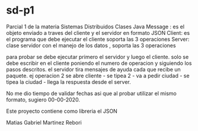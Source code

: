 # sd-p1
Parcial 1 de la materia Sistemas Distribuidos
Clases Java
Message : es el objeto enviado a traves del cliente y el servidor en formato JSON
Client: es el programa que debe ejecutar el cliente soporta las 3 operaciones
Server: clase servidor con el manejo de los datos , soporta las 3 operaciones

para probar se debe ejecutar primero el servidor y luego el cliente.
solo se debe escribir en el cliente poniendo el numero de operacion y siguiendo los pasos descritos.
el servidor tira mensajes de ayuda cada que recibe un paquete.
ej operacion 2
se abre cliente - se tipea 2 - va a pedir ciudad - se tipea la ciudad - llega la respuesta desde el server.

No me dio tiempo de validar fechas asi que al probar utilizar el mismo formato, sugiero 00-00-2020.

Este proyecto contiene como libreria el JSON

Matias Gabriel Martinez Rebori 

